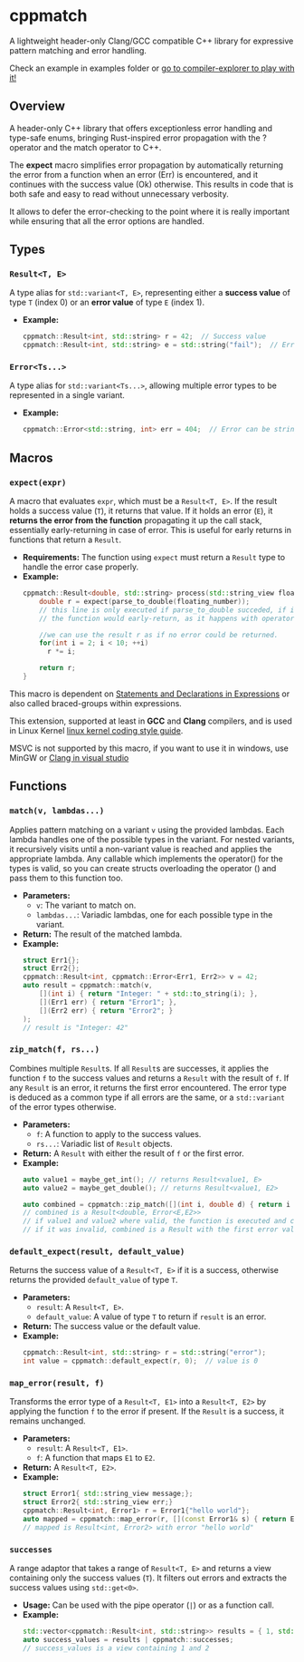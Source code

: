 # cppmatch

A lightweight header-only Clang/GCC compatible C++ library for expressive pattern matching and error handling.

Check an example in examples folder or [go to compiler-explorer to play with it!](https://compiler-explorer.com/z/9osq8WG7a)

## Overview

A header-only C++ library that offers exceptionless error handling and type-safe enums, bringing Rust-inspired error propagation with the ? operator and the match operator to C++.

The **expect** macro simplifies error propagation by automatically returning the error from a function when an error (Err) is encountered, and it continues with the success value (Ok) otherwise. This results in code that is both safe and easy to read without unnecessary verbosity.

It allows to defer the error-checking to the point where it is really important while ensuring that all the error options are handled.


## Types

### `Result<T, E>`
A type alias for `std::variant<T, E>`, representing either a **success value** of type `T` (index 0) or an **error value** of type `E` (index 1).

- **Example:**
  ```cpp
  cppmatch::Result<int, std::string> r = 42;  // Success value
  cppmatch::Result<int, std::string> e = std::string("fail");  // Error value
  ```

### `Error<Ts...>`
A type alias for `std::variant<Ts...>`, allowing multiple error types to be represented in a single variant.

- **Example:**
  ```cpp
  cppmatch::Error<std::string, int> err = 404;  // Error can be string or int
  ```

## Macros

### `expect(expr)`
A macro that evaluates `expr`, which must be a `Result<T, E>`. If the result holds a success value (`T`), it returns that value. If it holds an error (`E`), it **returns the error from the function**  propagating it up the call stack, essentially early-returning in case of error. This is useful for early returns in functions that return a `Result`.

- **Requirements:** The function using `expect` must return a `Result` type to handle the error case properly.
- **Example:**
  ```cpp
  cppmatch::Result<double, std::string> process(std::string_view floating_number) {
      double r = expect(parse_to_double(floating_number));
      // this line is only executed if parse_to_double succeded, if it failed
      // the function would early-return, as it happens with operator ? in rust.

      //we can use the result r as if no error could be returned.
      for(int i = 2; i < 10; ++i)
        r *= i;

      return r;
  }
  ```

This macro is dependent on 
[Statements and Declarations in Expressions](https://gcc.gnu.org/onlinedocs/gcc/Statement-Exprs.html) or also called braced-groups within expressions.

This extension, supported at least in **GCC** and **Clang** compilers, and is used in Linux Kernel  [linux kernel coding style guide](https://www.kernel.org/doc/html/v4.10/process/coding-style.html#macros-enums-and-rtl).

MSVC is not supported by this macro, if you want to use it in windows, use MinGW or  [Clang in visual studio](https://learn.microsoft.com/en-us/cpp/build/clang-support-msbuild?view=msvc-170)
## Functions

### `match(v, lambdas...)`
Applies pattern matching on a variant `v` using the provided lambdas. Each lambda handles one of the possible types in the variant. For nested variants, it recursively visits until a non-variant value is reached and applies the appropriate lambda. 
Any callable which implements the operator() for the types is valid, so you can create structs overloading the operator () and pass them to this function too.

- **Parameters:**
  - `v`: The variant to match on.
  - `lambdas...`: Variadic lambdas, one for each possible type in the variant.
- **Return:** The result of the matched lambda.
- **Example:**
  ```cpp
  struct Err1{};
  struct Err2{};
  cppmatch::Result<int, cppmatch::Error<Err1, Err2>> v = 42;
  auto result = cppmatch::match(v,
      [](int i) { return "Integer: " + std::to_string(i); },
      [](Err1 err) { return "Error1"; },
      [](Err2 err) { return "Error2"; }
  );
  // result is "Integer: 42"
  ```

### `zip_match(f, rs...)`
Combines multiple `Result`s. If all `Result`s are successes, it applies the function `f` to the success values and returns a `Result` with the result of `f`. If any `Result` is an error, it returns the first error encountered. The error type is deduced as a common type if all errors are the same, or a `std::variant` of the error types otherwise.

- **Parameters:**
  - `f`: A function to apply to the success values.
  - `rs...`: Variadic list of `Result` objects.
- **Return:** A `Result` with either the result of `f` or the first error.
- **Example:**
  ```cpp
  auto value1 = maybe_get_int(); // returns Result<value1, E>
  auto value2 = maybe_get_double(); // returns Result<value1, E2>

  auto combined = cppmatch::zip_match([](int i, double d) { return i + d; }, r1, r2);
  // combined is a Result<double, Error<E,E2>>
  // if value1 and value2 where valid, the function is executed and combined has a correct value
  // if it was invalid, combined is a Result with the first error value encountered 
  ```

### `default_expect(result, default_value)`
Returns the success value of a `Result<T, E>` if it is a success, otherwise returns the provided `default_value` of type `T`.

- **Parameters:**
  - `result`: A `Result<T, E>`.
  - `default_value`: A value of type `T` to return if `result` is an error.
- **Return:** The success value or the default value.
- **Example:**
  ```cpp
  cppmatch::Result<int, std::string> r = std::string("error");
  int value = cppmatch::default_expect(r, 0);  // value is 0
  ```

### `map_error(result, f)`
Transforms the error type of a `Result<T, E1>` into a `Result<T, E2>` by applying the function `f` to the error if present. If the `Result` is a success, it remains unchanged.

- **Parameters:**
  - `result`: A `Result<T, E1>`.
  - `f`: A function that maps `E1` to `E2`.
- **Return:** A `Result<T, E2>`.
- **Example:**
  ```cpp
  struct Error1{ std::string_view message;};
  struct Error2{ std::string_view err;}
  cppmatch::Result<int, Error1> r = Error1{"hello world"};
  auto mapped = cppmatch::map_error(r, [](const Error1& s) { return Error2{s.message}; });
  // mapped is Result<int, Error2> with error "hello world"
  ```

### `successes`
A range adaptor that takes a range of `Result<T, E>` and returns a view containing only the success values (`T`). It filters out errors and extracts the success values using `std::get<0>`.

- **Usage:** Can be used with the pipe operator (`|`) or as a function call.
- **Example:**
  ```cpp
  std::vector<cppmatch::Result<int, std::string>> results = { 1, std::string("error"), 2 };
  auto success_values = results | cppmatch::successes;
  // success_values is a view containing 1 and 2
  ```


